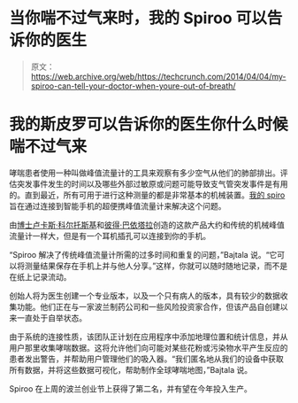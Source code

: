 # 当你喘不过气来时，我的 Spiroo 可以告诉你的医生 

> 原文：<https://web.archive.org/web/https://techcrunch.com/2014/04/04/my-spiroo-can-tell-your-doctor-when-youre-out-of-breath/>

# 我的斯皮罗可以告诉你的医生你什么时候喘不过气来

哮喘患者使用一种叫做峰值流量计的工具来观察有多少空气从他们的肺部排出。评估突发事件发生的时间以及哪些外部过敏原或问题可能导致支气管突发事件是有用的。直到最近，所有可用于进行这种测量的都是非常基本的机械装置。[我的 spiro](https://web.archive.org/web/20221007050429/http://www.myspiroo.com/)旨在通过连接到智能手机的超便携峰值流量计来解决这个问题。

由[博士卢卡斯·科尔托斯基](https://web.archive.org/web/20221007050429/http://koltowski.com/about/)和[彼得·巴依塔拉](https://web.archive.org/web/20221007050429/http://www.linkedin.com/pub/piotr-bajta%C5%82a/4/185/52b)创造的这款产品大约和传统的机械峰值流量计一样大，但是有一个耳机插孔可以连接到你的手机。

“Spiroo 解决了传统峰值流量计所需的过多时间和重复的问题，”Bajtala 说。“它可以将测量结果保存在手机上并与他人分享。”这样，你就可以随时随地记录，而不是在纸上记录流动。

创始人将为医生创建一个专业版本，以及一个只有病人的版本，具有较少的数据收集功能。他们正在与一家波兰制药公司和一些风险投资家合作，但该产品自创建以来一直处于自举状态。

由于系统的连接性质，该团队正计划在应用程序中添加地理位置和统计信息，并从用户那里收集哮喘数据。这将允许他们向可能对某些花粉或污染物水平产生反应的患者发出警告，并帮助用户管理他们的吸入器。“我们匿名地从我们的设备中获取所有数据，并将这些数据可视化，帮助制作全球哮喘地图，”Bajtala 说。

Spiroo 在上周的波兰创业节上获得了第二名，并有望在今年投入生产。